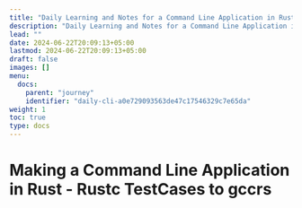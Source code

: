 ```yaml
---
title: "Daily Learning and Notes for a Command Line Application in Rust"
description: "Daily Learning and Notes for a Command Line Application in Rust"
lead: ""
date: 2024-06-22T20:09:13+05:00
lastmod: 2024-06-22T20:09:13+05:00
draft: false
images: []
menu:
  docs:
    parent: "journey"
    identifier: "daily-cli-a0e729093563de47c17546329c7e65da"
weight: 1
toc: true
type: docs
---
```


# Making a Command Line Application in Rust - Rustc TestCases to gccrs
